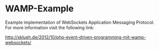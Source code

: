 WAMP-Example
============

Example implementation of WebSockets Application Messaging Protocol. For more information visit the following link: 

http://sklueh.de/2012/10/php-event-driven-programming-mit-wamp-websockets/
